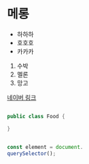 # 메롱

- 하하하
- 호호호
- 카카카

1. 수박
1. 멜론
1. 망고

[네이버 링크](www.naver.com)

``` java

public class Food {

}
```

``` javascript

const element = document.
querySelector();  
```